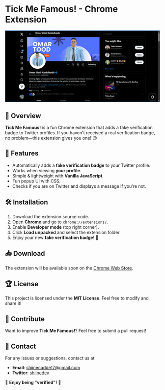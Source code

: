 # Tick Me Famous! - Chrome Extension

![Icon](/icons/tood.PNG)

## 📌 Overview
**Tick Me Famous!** is a fun Chrome extension that adds a fake verification badge to Twitter profiles. If you haven't received a real verification badge, no problem—this extension gives you one! 😉

## 🎉 Features
- Automatically adds a **fake verification badge** to your Twitter profile.
- Works when viewing **your profile**.
- Simple & lightweight with **Vanilla JavaScript**.
- Fun popup UI with CSS.
- Checks if you are on Twitter and displays a message if you're not.

## 🛠 Installation
1. Download the extension source code.
2. Open **Chrome** and go to `chrome://extensions/`.
3. Enable **Developer mode** (top right corner).
4. Click **Load unpacked** and select the extension folder.
5. Enjoy your new **fake verification badge**! 🎉

## 📥 Download
The extension will be available soon on the [Chrome Web Store](#).

## 🏆 License
This project is licensed under the **MIT License**. Feel free to modify and share it!

## 🤝 Contribute
Want to improve **Tick Me Famous!**? Feel free to submit a pull request!

## 📧 Contact
For any issues or suggestions, contact us at 
- **Email**: [shiinecadde17@gmail.com](mailto:shiinecadde17@gmail.com)
- **Twitter**: [shiinedev](https://x.com/shiinedev)


🚀 **Enjoy being "verified"!** 🚀

